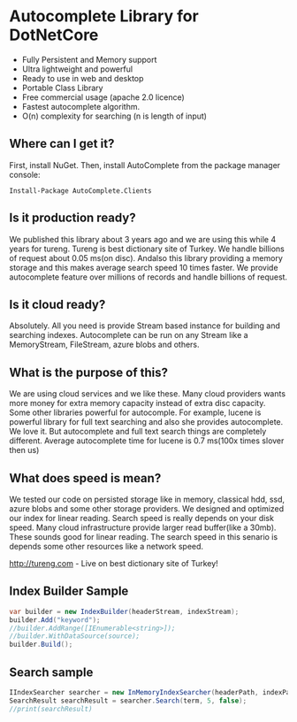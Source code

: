# Autocomplete Library for DotNetCore
- Fully Persistent and Memory support
- Ultra lightweight and powerful
- Ready to use in web and desktop
- Portable Class Library
- Free commercial usage (apache 2.0 licence)
- Fastest autocomplete algorithm. 
- O(n) complexity for searching (n is length of input)

## Where can I get it?
First, install NuGet. Then, install AutoComplete from the package manager console:

```
Install-Package AutoComplete.Clients
```

## Is it production ready?
We published this library about 3 years ago and we are using this while 4 years for tureng. Tureng is best dictionary site of Turkey. We handle billions of request about 0.05 ms(on disc). Andalso this library providing a memory storage and this makes average search speed 10 times faster. We provide autocomplete feature over millions of records and handle billions of request.

## Is it cloud ready?
Absolutely. All you need is provide Stream based instance for building and searching indexes. Autocomplete can be run on any Stream like a MemoryStream, FileStream, azure blobs and others.

## What is the purpose of this?
We are using cloud services and we like these. Many cloud providers wants more money for extra memory capacity instead of extra disc capacity. Some other libraries powerful for autocomple. For example, lucene is powerful library for full text searching and also she provides autocomplete. We love it. But autocomplete and full text search things are completely different. Average autocomplete time for lucene is 0.7 ms(100x times slover then us)

## What does speed is mean?
We tested our code on persisted storage like in memory, classical hdd, ssd, azure blobs and some other storage providers.  We designed and optimized our index for linear reading. Search speed is really depends on your disk speed. Many cloud infrastructure provide larger read buffer(like a 30mb). These sounds good for linear reading. The search speed in this senario is depends some other resources like a network speed.

http://tureng.com - Live on best dictionary site of Turkey!

## Index Builder Sample
```csharp
var builder = new IndexBuilder(headerStream, indexStream);
builder.Add("keyword");
//builder.AddRange([IEnumerable<string>]);
//builder.WithDataSource(source);
builder.Build();
```

## Search sample
```csharp
IIndexSearcher searcher = new InMemoryIndexSearcher(headerPath, indexPath);
SearchResult searchResult = searcher.Search(term, 5, false);
//print(searchResult)
```

